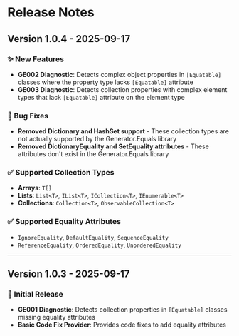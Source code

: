 # Release Notes

## Version 1.0.4 - 2025-09-17

### ✨ New Features
- **GE002 Diagnostic**: Detects complex object properties in `[Equatable]` classes where the property type lacks `[Equatable]` attribute
- **GE003 Diagnostic**: Detects collection properties with complex element types that lack `[Equatable]` attribute on the element type

### 🔧 Bug Fixes
- **Removed Dictionary and HashSet support** - These collection types are not actually supported by the Generator.Equals library
- **Removed DictionaryEquality and SetEquality attributes** - These attributes don't exist in the Generator.Equals library

### ✅ Supported Collection Types
- **Arrays**: `T[]`
- **Lists**: `List<T>`, `IList<T>`, `ICollection<T>`, `IEnumerable<T>`
- **Collections**: `Collection<T>`, `ObservableCollection<T>`

### ✅ Supported Equality Attributes
- `IgnoreEquality`, `DefaultEquality`, `SequenceEquality`
- `ReferenceEquality`, `OrderedEquality`, `UnorderedEquality`

---

## Version 1.0.3 - 2025-09-17

### 🎉 Initial Release
- **GE001 Diagnostic**: Detects collection properties in `[Equatable]` classes missing equality attributes
- **Basic Code Fix Provider**: Provides code fixes to add equality attributes